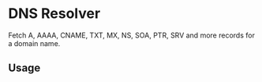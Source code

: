 # DNS Resolver
Fetch A, AAAA, CNAME, TXT, MX, NS, SOA, PTR, SRV and more records for a domain name.
## Usage
